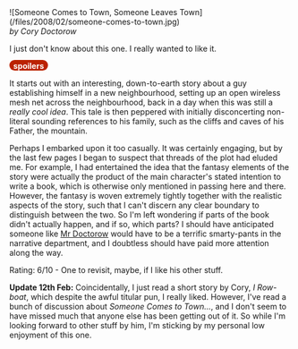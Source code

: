 <!--
.. title: Someone Comes to Town, Someone Leaves Town
.. slug: someone-comes-to-town-someone-leaves-town
.. date: 2008-02-08 01:01:37-06:00
.. tags: media,book,fiction,fantasy,novel,doctorow
-->

<span style="float: left">
![Someone Comes to Town, Someone Leaves Town](/files/2008/02/someone-comes-to-town.jpg)
</span>

*by Cory Doctorow*

I just don't know about this one. I really wanted to like it.

<span style="background:#bb2200; color:white; border-radius: 1em; padding-left: 0.5em; padding-right: 0.5em; padding-top: 2px;"><b>spoilers</b></span>

It starts out with an interesting, down-to-earth story about a guy establishing
himself in a new neighbourhood, setting up an open wireless mesh net across the
neighbourhood, back in a day when this was still a *really cool idea*. This
tale is then peppered with initially disconcerting non-literal sounding
references to his family, such as the cliffs and caves of his Father, the
mountain.

Perhaps I embarked upon it too casually. It was certainly engaging, but
by the last few pages I began to suspect that threads of the plot had
eluded me. For example, I had entertained the idea that the fantasy
elements of the story were actually the product of the main character's
stated intention to write a book, which is otherwise only mentioned in
passing here and there. However, the fantasy is woven extremely tightly
together with the realistic aspects of the story, such that I can't
discern any clear boundary to distinguish between the two. So I'm left
wondering if parts of the book didn't actually happen, and if so, which
parts? I should have anticipated someone like [Mr
Doctorow](http://craphound.com) would have to be a terrific smarty-pants
in the narrative department, and I doubtless should have paid more
attention along the way.

Rating: 6/10 - One to revisit, maybe, if I like his other stuff.

**Update 12th Feb:** Coincidentally, I just read a short story by Cory,
*I Row-boat*, which despite the awful titular pun, I really liked.
However, I've read a bunch of discussion about *Someone Comes to
Town...*, and I don't seem to have missed much that anyone else has been
getting out of it. So while I'm looking forward to other stuff by him,
I'm sticking by my personal low enjoyment of this one.

<br style="clear: both" />
